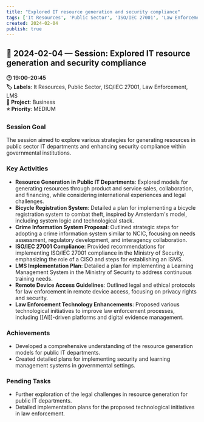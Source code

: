 ```yaml
---
title: "Explored IT resource generation and security compliance"
tags: ['It Resources', 'Public Sector', 'ISO/IEC 27001', 'Law Enforcement', 'LMS']
created: 2024-02-04
publish: true
---
```


## 📅 2024-02-04 — Session: Explored IT resource generation and security compliance

**🕒 19:00–20:45**  
**🏷️ Labels**: It Resources, Public Sector, ISO/IEC 27001, Law Enforcement, LMS  
**📂 Project**: Business  
**⭐ Priority**: MEDIUM  


### Session Goal
The session aimed to explore various strategies for generating resources in public sector IT departments and enhancing security compliance within governmental institutions.

### Key Activities
- **Resource Generation in Public IT Departments**: Explored models for generating resources through product and service sales, collaboration, and financing, while considering international experiences and legal challenges.
- **Bicycle Registration System**: Detailed a plan for implementing a bicycle registration system to combat theft, inspired by Amsterdam's model, including system logic and technological stack.
- **Crime Information System Proposal**: Outlined strategic steps for adopting a crime information system similar to NCIC, focusing on needs assessment, regulatory development, and interagency collaboration.
- **ISO/IEC 27001 Compliance**: Provided recommendations for implementing ISO/IEC 27001 compliance in the Ministry of Security, emphasizing the role of a CISO and steps for establishing an ISMS.
- **LMS Implementation Plan**: Detailed a plan for implementing a Learning Management System in the Ministry of Security to address continuous training needs.
- **Remote Device Access Guidelines**: Outlined legal and ethical protocols for law enforcement in remote device access, focusing on privacy rights and security.
- **Law Enforcement Technology Enhancements**: Proposed various technological initiatives to improve law enforcement processes, including [[AI]]-driven platforms and digital evidence management.

### Achievements
- Developed a comprehensive understanding of the resource generation models for public IT departments.
- Created detailed plans for implementing security and learning management systems in governmental settings.

### Pending Tasks
- Further exploration of the legal challenges in resource generation for public IT departments.
- Detailed implementation plans for the proposed technological initiatives in law enforcement.
